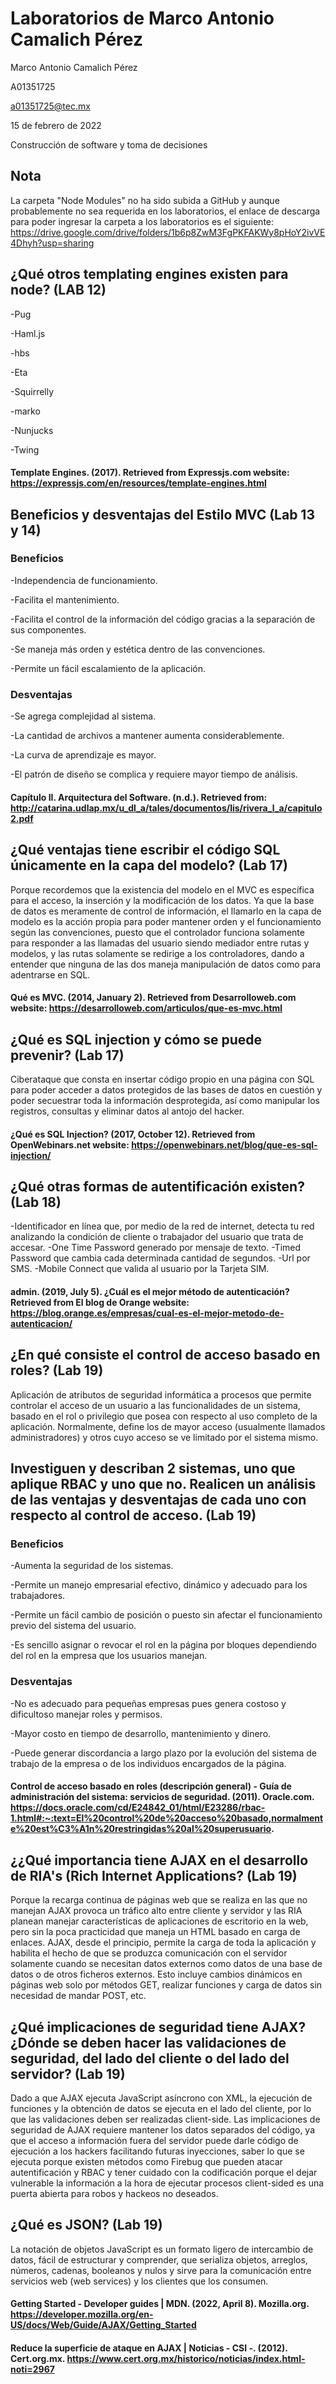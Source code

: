 # Laboratorios de Marco Antonio Camalich Pérez
Marco Antonio Camalich Pérez

A01351725

a01351725@tec.mx

15 de febrero de 2022

Construcción de software y toma de decisiones

## Nota 
La carpeta "Node Modules" no ha sido subida a GitHub y aunque probablemente no sea requerida en los laboratorios, el enlace de descarga para poder ingresar la carpeta a los laboratorios es el siguiente: https://drive.google.com/drive/folders/1b6p8ZwM3FgPKFAKWy8pHoY2ivVE4Dhyh?usp=sharing
## ¿Qué otros templating engines existen para node? (LAB 12)
-Pug

-Haml.js

-hbs

-Eta

-Squirrelly

-marko

-Nunjucks

-Twing
#### Template Engines. (2017). Retrieved from Expressjs.com website: https://expressjs.com/en/resources/template-engines.html
## Beneficios y desventajas del Estilo MVC (Lab 13 y 14)
### Beneficios
-Independencia de funcionamiento.

-Facilita el mantenimiento.

-Facilita el control de la información del código gracias a la separación de sus componentes.

-Se maneja más orden y estética dentro de las convenciones.

-Permite un fácil escalamiento de la aplicación.
### Desventajas
-Se agrega complejidad al sistema.

-La cantidad de archivos a mantener aumenta considerablemente.

-La curva de aprendizaje es mayor.

-El patrón de diseño se complica y requiere mayor tiempo de análisis.

#### Capítulo II. Arquitectura del Software. (n.d.). Retrieved from: http://catarina.udlap.mx/u_dl_a/tales/documentos/lis/rivera_l_a/capitulo2.pdf
## ¿Qué ventajas tiene escribir el código SQL únicamente en la capa del modelo? (Lab 17)
Porque recordemos que la existencia del modelo en el MVC es específica para el acceso, la inserción y la modificación de los datos. Ya que la base de datos es meramente de control de información, el llamarlo en la capa de modelo es la acción propia para poder mantener orden y el funcionamiento según las convenciones, puesto que el controlador funciona solamente para responder a las llamadas del usuario siendo mediador entre rutas y modelos, y las rutas solamente se redirige a los controladores, dando a entender que ninguna de las dos maneja manipulación de datos como para adentrarse en SQL.
#### Qué es MVC. (2014, January 2). Retrieved from Desarrolloweb.com website: https://desarrolloweb.com/articulos/que-es-mvc.html
## ¿Qué es SQL injection y cómo se puede prevenir? (Lab 17)
Ciberataque que consta en insertar código propio en una página con SQL para poder acceder a datos protegidos de las bases de datos en cuestión y poder secuestrar toda la información desprotegida, así como manipular los registros, consultas y eliminar datos al antojo del hacker.
#### ¿Qué es SQL Injection? (2017, October 12). Retrieved from OpenWebinars.net website: https://openwebinars.net/blog/que-es-sql-injection/
## ¿Qué otras formas de autentificación existen? (Lab 18)
-Identificador en línea que, por medio de la red de internet, detecta tu red analizando la condición de cliente o trabajador del usuario que trata de accesar.
-One Time Password generado por mensaje de texto.
-Timed Password que cambia cada determinada cantidad de segundos.
-Url por SMS.
-Mobile Connect que valida al usuario por la Tarjeta SIM.
#### admin. (2019, July 5). ¿Cuál es el mejor método de autenticación? Retrieved from El blog de Orange website: https://blog.orange.es/empresas/cual-es-el-mejor-metodo-de-autenticacion/
## ¿En qué consiste el control de acceso basado en roles? (Lab 19)
Aplicación de atributos de seguridad informática a procesos que permite controlar el acceso de un usuario a las funcionalidades de un sistema, basado en el rol o privilegio que posea con respecto al uso completo de la aplicación. Normalmente, define los de mayor acceso (usualmente llamados administradores) y otros cuyo acceso se ve limitado por el sistema mismo.
## Investiguen y describan 2 sistemas, uno que aplique RBAC y uno que no. Realicen un análisis de las ventajas y desventajas de cada uno con respecto al control de acceso. (Lab 19)
### Beneficios
-Aumenta la seguridad de los sistemas.

-Permite un manejo empresarial efectivo, dinámico y adecuado para los trabajadores.

-Permite un fácil cambio de posición o puesto sin afectar el funcionamiento previo del sistema del usuario.

-Es sencillo asignar o revocar el rol en la página por bloques dependiendo del rol en la empresa que los usuarios manejan.
### Desventajas
-No es adecuado para pequeñas empresas pues genera costoso y dificultoso manejar roles y permisos.

-Mayor costo en tiempo de desarrollo, mantenimiento y dinero.

-Puede generar discordancia a largo plazo por la evolución del sistema de trabajo de la empresa o de los individuos encargados de la página.
#### Control de acceso basado en roles (descripción general) - Guía de administración del sistema: servicios de seguridad. (2011). Oracle.com. https://docs.oracle.com/cd/E24842_01/html/E23286/rbac-1.html#:~:text=El%20control%20de%20acceso%20basado,normalmente%20est%C3%A1n%20restringidas%20al%20superusuario.
## ¿¿Qué importancia tiene AJAX en el desarrollo de RIA's (Rich Internet Applications? (Lab 19)
Porque la recarga continua de páginas web que se realiza en las que no manejan AJAX provoca un tráfico alto entre cliente y servidor y las RIA planean manejar características de aplicaciones de escritorio en la web, pero sin la poca practicidad que maneja un HTML basado en carga de enlaces. AJAX, desde el principio, permite la carga de toda la aplicación y habilita el hecho de que se produzca comunicación con el servidor solamente cuando se necesitan datos externos como datos de una base de datos o de otros ficheros externos. Esto incluye cambios dinámicos en páginas web solo por métodos GET, realizar funciones y carga de datos sin necesidad de mandar POST, etc.
## ¿Qué implicaciones de seguridad tiene AJAX? ¿Dónde se deben hacer las validaciones de seguridad, del lado del cliente o del lado del servidor? (Lab 19)
Dado a que AJAX ejecuta JavaScript asíncrono con XML, la ejecución de funciones y la obtención de datos se ejecuta en el lado del cliente, por lo que las validaciones deben ser realizadas client-side. Las implicaciones de seguridad de AJAX requiere mantener los datos separados del código, ya que el acceso a información fuera del servidor puede darle código de ejecución a los hackers facilitando futuras inyecciones, saber lo que se ejecuta porque existen métodos como Firebug que pueden atacar autentificación y RBAC y tener cuidado con la codificación porque el dejar vulnerable la información a la hora de ejecutar procesos client-sided es una puerta abierta para robos y hackeos no deseados. 
## ¿Qué es JSON? (Lab 19)
La notación de objetos JavaScript es un formato ligero de intercambio de datos, fácil de estructurar y comprender, que serializa objetos, arreglos, números, cadenas, booleanos y nulos y sirve para la comunicación entre servicios web (web services) y los clientes que los consumen.
#### Getting Started - Developer guides | MDN. (2022, April 8). Mozilla.org. https://developer.mozilla.org/en-US/docs/Web/Guide/AJAX/Getting_Started
#### Reduce la superficie de ataque en AJAX | Noticias - CSI -. (2012). Cert.org.mx. https://www.cert.org.mx/historico/noticias/index.html-noti=2967

